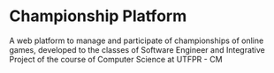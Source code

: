 # Championship Platform

A web platform to manage and participate of championships of online games, developed to the classes of Software Engineer and Integrative Project of the course of Computer Science at UTFPR - CM
